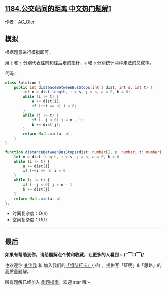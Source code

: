 ## [1184.公交站间的距离 中文热门题解1](https://leetcode.cn/problems/distance-between-bus-stops/solutions/100000/by-ac_oier-fow3)

作者：[AC_OIer](https://leetcode.cn/u/AC_OIer)
## 模拟

根据题意进行模拟即可。

用 `i` 和 `j` 分别代表往前和往后走的指针，`a` 和 `b` 分别统计两种走法的总成本。

代码：
```Java []
class Solution {
    public int distanceBetweenBusStops(int[] dist, int s, int t) {
        int n = dist.length, i = s, j = s, a = 0, b = 0;
        while (i != t) {
            a += dist[i];
            if (++i == n) i = 0;
        }
        while (j != t) {
            if (--j < 0) j = n - 1; 
            b += dist[j];
        }
        return Math.min(a, b);
    }
}
```
```TypeScript []
function distanceBetweenBusStops(dist: number[], s: number, t: number): number {
    let n = dist.length, i = s, j = s, a = 0, b = 0
    while (i != t) {
        a += dist[i]
        if (++i == n) i = 0
    }
    while (j != t) {
        if (--j < 0) j = n - 1
        b += dist[j]
    }
    return Math.min(a, b)
};
```
* 时间复杂度：$O(n)$
* 空间复杂度：$O(1)$

---

## 最后

**如果有帮助到你，请给题解点个赞和收藏，让更多的人看到 ~ ("▔□▔)/**

也欢迎你 [关注我](https://oscimg.oschina.net/oscnet/up-19688dc1af05cf8bdea43b2a863038ab9e5.png) 和 加入我们的[「组队打卡」](https://leetcode-cn.com/u/ac_oier/)小群 ，提供写「证明」&「思路」的高质量题解。

所有题解已经加入 [刷题指南](https://github.com/SharingSource/LogicStack-LeetCode/wiki)，欢迎 star 哦 ~